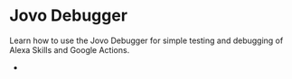 # Jovo Debugger

Learn how to use the Jovo Debugger for simple testing and debugging of Alexa Skills and Google Actions.

* 



<!--[metadata]: {"title": "Jovo Debugger", 
                "description": "Learn how to debug Alexa Skills and Google Actions with the Jovo Debugger.",
                "activeSections": ["debugger", "advanced_index"],
                "expandedSections": "debugger",
                "inSections": "debugger",
                "breadCrumbs": {"Docs": "docs/",
				"Jovo Debugger": ""
                                },
		"commentsID": "docs/debugger",
		"route": "docs/debugger"
                }-->
